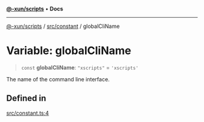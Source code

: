 [**@-xun/scripts**](../../../README.md) • **Docs**

***

[@-xun/scripts](../../../README.md) / [src/constant](../README.md) / globalCliName

# Variable: globalCliName

> `const` **globalCliName**: `"xscripts"` = `'xscripts'`

The name of the command line interface.

## Defined in

[src/constant.ts:4](https://github.com/Xunnamius/xscripts/blob/f84693679e326b03b40dc7577e79e1f4160b286e/src/constant.ts#L4)
